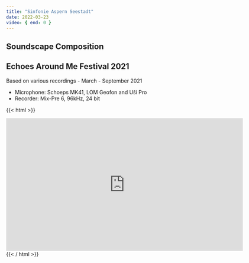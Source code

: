 ```yaml
---
title: "Sinfonie Aspern Seestadt"
date: 2022-03-23
video: { end: 0 }
---
```

## Soundscape Composition
## Echoes Around Me Festival 2021

Based on various recordings - March - September 2021

* Microphone: Schoeps MK41, LOM Geofon and Uši Pro
* Recorder: Mix-Pre 6, 96kHz, 24 bit

{{< html >}}
<iframe title="vimeo-player" src="https://player.vimeo.com/video/663353830?h=d197340ccf" width="640" height="360" frameborder="0" allowfullscreen></iframe>
{{< / html >}}

